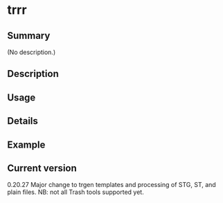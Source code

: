 # trrr

## Summary

(No description.)

## Description

## Usage

## Details

## Example

## Current version

0.20.27 Major change to trgen templates and processing of STG, ST, and plain files. NB: not all Trash tools supported yet.
